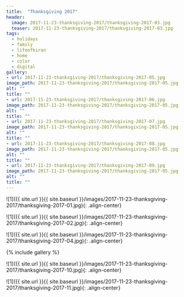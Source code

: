 ```yaml
---
title:  "Thanksgiving 2017"
header:
  image: 2017-11-23-thanksgiving-2017/thanksgiving-2017-03.jpg
  teaser: 2017-11-23-thanksgiving-2017/thanksgiving-2017-03.jpg
tags: 
  - holidays
  - family
  - lifeofkiran
  - home
  - color
  - digital
gallery:
- url: 2017-11-23-thanksgiving-2017/thanksgiving-2017-05.jpg
image_path: 2017-11-23-thanksgiving-2017/thanksgiving-2017-05.jpg
alt: ""
title: ""
- url: 2017-11-23-thanksgiving-2017/thanksgiving-2017-06.jpg
image_path: 2017-11-23-thanksgiving-2017/thanksgiving-2017-05.jpg
alt: ""
title: ""
- url: 2017-11-23-thanksgiving-2017/thanksgiving-2017-07.jpg
image_path: 2017-11-23-thanksgiving-2017/thanksgiving-2017-05.jpg
alt: ""
title: ""
- url: 2017-11-23-thanksgiving-2017/thanksgiving-2017-08.jpg
image_path: 2017-11-23-thanksgiving-2017/thanksgiving-2017-05.jpg
alt: ""
title: ""
- url: 2017-11-23-thanksgiving-2017/thanksgiving-2017-09.jpg
image_path: 2017-11-23-thanksgiving-2017/thanksgiving-2017-05.jpg
alt: ""
title: ""
---
```


<p></p>
![1]({{ site.url }}{{ site.baseurl }}/images/2017-11-23-thanksgiving-2017/thanksgiving-2017-01.jpg){: .align-center}
<figcaption> </figcaption>
<p></p>

<p></p>
![1]({{ site.url }}{{ site.baseurl }}/images/2017-11-23-thanksgiving-2017/thanksgiving-2017-02.jpg){: .align-center}
<figcaption> </figcaption>
<p></p>

<p></p>
![1]({{ site.url }}{{ site.baseurl }}/images/2017-11-23-thanksgiving-2017/thanksgiving-2017-04.jpg){: .align-center}
<figcaption> </figcaption>
<p></p>

{% include gallery %}

<p></p>
![1]({{ site.url }}{{ site.baseurl }}/images/2017-11-23-thanksgiving-2017/thanksgiving-2017-10.jpg){: .align-center}
<figcaption> </figcaption>
<p></p>

<p></p>
![1]({{ site.url }}{{ site.baseurl }}/images/2017-11-23-thanksgiving-2017/thanksgiving-2017-11.jpg){: .align-center}
<figcaption> </figcaption>
<p></p>

